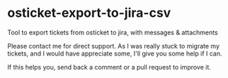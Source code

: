 osticket-export-to-jira-csv
===========================

Tool to export tickets from osticket to jira, with messages & attachments

Please contact me for direct support. As I was really stuck to migrate my tickets, and I would have appreciate some, I'll give you some help if I can.

If this helps you, send back a comment or a pull request to improve it.
